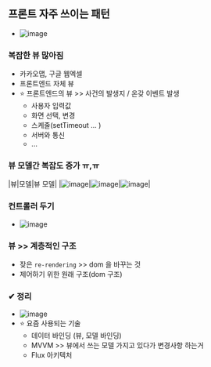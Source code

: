 ## 프론트 자주 쓰이는 패턴
- ![image](https://user-images.githubusercontent.com/61215550/214762837-e60de0f4-6634-44c4-aff7-22ec5c4dcc0d.png)

### 복잡한 뷰 많아짐
- 카카오맵, 구글 웹엑셀
- 프론트엔드 자체 뷰
- ⭐ 프론트엔드의 뷰 >> 사건의 발생지 / 온갖 이벤트 발생
  - 사용자 입력값
  - 화면 선택, 변경
  - 스케줄(setTimeout ... )
  - 서버와 통신
  - ...

### 뷰 모델간 복잡도 증가 ㅠ,ㅠ
|뷰|모델|뷰 모델|
|![image](https://user-images.githubusercontent.com/61215550/214763045-8992a8de-46a4-4d92-8afe-405450853b8c.png)|![image](https://user-images.githubusercontent.com/61215550/214763067-8b60509d-bced-497a-a653-0dbf17997955.png)|![image](https://user-images.githubusercontent.com/61215550/214763116-f1802279-5d1f-438d-a14e-24d4f046956c.png)|

### 컨트롤러 두기
- ![image](https://user-images.githubusercontent.com/61215550/214763215-579a13fe-4396-4e2d-9b45-d8ea4f90bec2.png)

### 뷰 >> 계층적인 구조
- 잦은 `re-rendering` >> dom 을 바꾸는 것
- 제어하기 위한 원래 구조(dom 구조)

### ✔ 정리
- ![image](https://user-images.githubusercontent.com/61215550/214763322-c8faaaf8-4c2a-426f-ae57-59ef8674fcfb.png)
- ⭐ 요즘 사용되는 기술
  - 데이터 바인딩 (뷰, 모델 바인딩)
  - MVVM >> 뷰에서 쓰는 모델 가지고 있다가 변경사항 하는거 
  - Flux 아키텍처 
